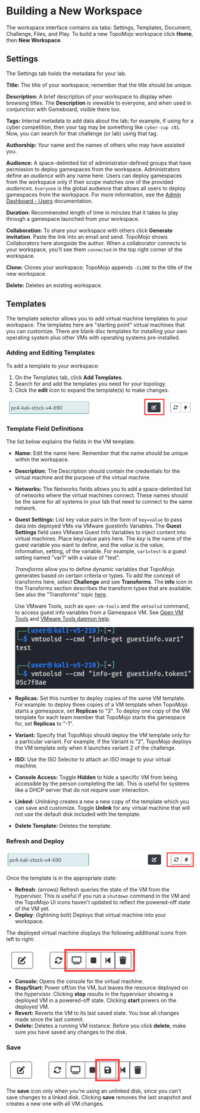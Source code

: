 # Building a New Workspace

The workspace interface contains six tabs: Settings, Templates,  Document, Challenge, Files, and Play. To build a new TopoMojo workspace click **Home**, then **New Workspace**.

## Settings

The Settings tab holds the metadata for your lab.

**Title:** The title of your workspace; remember that the title should be unique.

**Description:** A brief description of your workspace to display when browsing titles. The **Description** is viewable to everyone, and when used in conjunction with Gameboard, visible there too.

**Tags:** Internal metadata to add data about the lab; for example, if using for a cyber competition, then your tag may be something like `cyber-cup c01`. Now, you can search for that challenge (or lab) using that tag.

**Authorship:** Your name and the names of others who may have assisted you.

**Audience:** A space-delimited list of administrator-defined groups that have permission to deploy gamespaces from the workspace. Administrators define an *audience* with any name here. Users can deploy gamespaces from the workspace only if their *scope* matches one of the provided *audiences*. `Everyone` is the global audience that allows all users to deploy gamespaces from the workspace. For more information, see the [Admin Dashboard - Users](admin-users.md) documentation.

**Duration:** Recommended length of time in minutes that it takes to play through a gamespace launched from your workspace.

**Collaboration:** To share your workspace with others click **Generate invitation**. Paste the link into an email and send. TopoMojo shows Collaborators here alongside the author. When a collaborator connects to your workspace, you'll see them `connected` in the top right corner of the workspace.

**Clone:** Clones your workspace; TopoMojo appends `-CLONE` to the title of the new workspace.

**Delete:** Deletes an existing workspace.

## Templates

The template selector allows you to add virtual machine templates to your workspace. The templates here are "starting point" virtual machines that you can customize. There are blank disc templates for installing your own operating system plus other VMs with operating systems pre-installed.

### Adding and Editing Templates

To add a template to your workspace:

1. On the Templates tab, click **Add Templates**.
2. Search for and add the templates you need for your topology.
3. Click the **edit** icon to expand the template(s) to make changes.

![templates-edit](img/templates-edit.png)

### Template Field Definitions

The list below explains the fields in the VM template.

- **Name:** Edit the name here. Remember that the name should be unique within the workspace.
- **Description:** The Description should contain the credentials for the virtual machine and the purpose of the virtual machine.
- **Networks:** The Networks fields allows you to add a space-delimited list of networks where the virtual machines connect. These names should be the same for all systems in your lab that need to connect to the same network.
- **Guest Settings:** List key value pairs in the form of `key=value` to pass data into deployed VMs via VMware guestinfo Variables. The **Guest Settings** field uses VMware Guest Info Variables to inject content into virtual machines. Place key/value pairs here. The *key* is the name of the guest variable you want to define, and the *value* is the value, information, setting, of the variable. For example, `var1=test` is a guest setting named "var1" with a value of "test".

    *Transforms* allow you to define dynamic variables that TopoMojo generates based on certain criteria or types. To add the concept of transforms here, select **Challenge** and see **Transforms**. The **info** icon in the Transforms section describes the transform types that are available. See also the "Transforms" topic [here](challenge.md/#transforms).

    Use VMware Tools, such as `open-vm-tools` and the `vmtoolsd` command, to access guest info variables from a Gamespace VM. See [Open VM Tools](https://docs.vmware.com/en/VMware-Tools/12.3.0/com.vmware.vsphere.vmwaretools.doc/GUID-8B6EA5B7-453B-48AA-92E5-DB7F061341D1.html) and [VMware Tools daemon help](https://helpmanual.io/help/vmtoolsd/).

    ![vm-ware-tools](img/vm-ware-tools.png)

- **Replicas:** Set this number to deploy copies of the same VM template. For example: to deploy three copies of a VM template when TopoMojo starts a *gamespace*, set **Replicas** to "3". To deploy one copy of the VM template for each team member that TopoMojo starts the gamespace for, set **Replicas** to "-1".
- **Variant:** Specify that TopoMojo should deploy the VM template only for a particular variant. For example, if the Variant is "2", TopoMojo deploys the VM template only when it launches variant 2 of the challenge.
- **ISO:** Use the ISO Selector to attach an ISO image to your virtual machine.
- **Console Access:** Toggle **Hidden** to hide a specific VM from being accessible by the person completing the lab. This is useful for systems like a DHCP server that do not require user interaction.
- **Linked:** *Unlinking* creates a new a new copy of the template which you can save and customize. Toggle **Unlink** for any virtual machine that will not use the default disk included with the template.
- **Delete Template:** Deletes the template.

### Refresh and Deploy

![refresh-deploy](img/refresh-deploy.png)

Once the template is in the appropriate state:

- **Refresh**: (arrows) Refresh queries the state of the VM from the hypervisor. This is useful if you run a `shutdown` command in the VM and the TopoMojo UI icons haven't updated to reflect the powered-off state of the VM yet.
- **Deploy**: (lightning bolt) Deploys that virtual machine into your workspace.

The deployed virtual machine displays the following additional icons from left to right:

![other-icons](img/other-icons.png)

- **Console:** Opens the console for the virtual machine.
- **Stop/Start:** Power off/on the VM, but leaves the resource deployed on the hypervisor. Clicking **stop** results in the hypervisor showing a deployed VM in a powered-off state. Clicking **start** powers on the deployed VM.
- **Revert:** Reverts the VM to its last saved state. You lose all changes made since the last commit.
- **Delete:** Deletes a running VM instance. Before you click **delete**, make sure you have saved any changes to the disk.

### Save

![templates save](img/templates-save.png)

The **save** icon only when you're using an unlinked disk, since you can't save changes to a linked disk. Clicking **save** removes the last snapshot and creates a new one with all VM changes.
